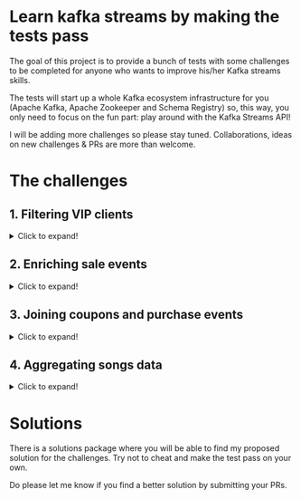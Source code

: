 # Learn kafka streams by making the tests pass

The goal of this project is to provide a bunch of tests with some challenges to be completed for anyone who wants to improve his/her Kafka streams skills.

The tests will start up a whole Kafka ecosystem infrastructure for you (Apache Kafka, Apache Zookeeper and Schema Registry) so, this way, you only need to focus on the fun part: play around with the Kafka Streams API!

I will be adding more challenges so please stay tuned. Collaborations, ideas on new challenges & PRs are more than welcome.


# The challenges

## 1. Filtering VIP clients


<details>
  <summary>Click to expand!</summary>
  
In this challenge you will need to filter a stream of client events. These events will follow the following structure:

```
    {"name": "name", "type": "string"},
    {"name": "age",  "type": "int"},
    {"name": "vip",  "type": "boolean"}
```

To make the test pass you must get rid of all the clients who are not VIPs (vip field equals to false).

### Instructions

1. Start by executing the test (FilterTopologySpec) to make sure that the test runs smoothly. You can execute the test in your IDE or by executing the following console command:

```
mvn test
```

The test should execute properly but it also should fail (do not worry you need to make it pass).

2. Now it is time to make the test pass! To do so goes to the FilterTopologyBuilder class (within the filtering package)
3. Add your code to the filterVIPClients method
4. Execute the test again until you get the green flag ;)
</details>

## 2. Enriching sale events

<details>
  <summary>Click to expand!</summary>
  
  In this challenge you will be facing a pretty common use case when working with streaming systems: enrich the events with information from a third-party system. In this scenario
  for the sake of simplicity we will be using an in-memory hashmap to enrich events that simulate sales. The challenge is quite simple, the events will follow the following structure:
  
  ```
      {"name": "amount", "type": "float"},
      {"name": "product",  "type": "string"},
      {"name": "storeid",  "type": "int"}
  ```
  
  On receiving an event you should check if the storeid exists within the storesInformation hashmap, if so, you should pick up the values storeAddress and storeCity from the hashmap, create a  
  new event with the following structure:
  
  ```
      {"name": "amount", "type": "float"},
      {"name": "product",  "type": "string"},
      {"name": "storeaddress",  "type": "string"},
      {"name": "storecity", "type": "string"}
  ```
  
  and send this event to the outputtopic. If the hashmap does not include the storeid of the event you should redirect this event to a error output topic.
  
  If you have any further questions we strongly recommend to have a look at the EnrichmentTopologySpec test.
  
  ### Instructions
  
  1. Start by executing the EnrichmentTopologySpec and check out that the tests run properly and fail
  2. Go to the EnrichmentTopologyBuilder class (the one within the enrichment package)
  3. Add your code within the createTopology method
  4. Execute the test again until it passes
</details>


## 3. Joining coupons and purchase events

<details>
  <summary>Click to expand!</summary>
  
  Let's say that you are working for an on-line retail company. The company wants to launch an innovative marketing campaign to apply discounts to products. The idea is to emit coupons or offers that will be available
  just for 5 minutes, this way the clients that want to take advantage of the discount should buy the product within the next 5 minutes after the coupon has been launched.
  
  To pass this challenge you have to join the coupons and purchase streams (taking into account the 5 minutes slot!!)
  
  See following the coupon events structure:
  
  ```
      {"name": "timestamp", "type": "long"},
      {"name": "productid",  "type": "string"},
      {"name": "discount",  "type": "float"}
  ```
  
  And this is the purchase events structure:
  
  ```
      {"name": "timestamp", "type": "long"},
      {"name": "productid",  "type": "string"},
      {"name": "productdescription",  "type": "string"},
      {"name": "amount",  "type": "float"}
  ```
  
  When you are dealing with this challenge take into account that the stream events will join by their key!
  
  ### Instructions
  
  1. Start by executing the JoinTopologySpec and check out that the tests run properly and fail
  2. Have a look at the GenericTimeStampExtractor that I have prepared for you (to better understand how we deal with message event times)
  3. Go to the JoinTopologyBuilder class (the one within the joining package)
  4. Add your code within the createTopology method (there are some tips that might help you)
  5. Execute the test again until it passes
</details>

## 4. Aggregating songs data


<details>
  <summary>Click to expand!</summary>
  
In this challenge you will need to aggregate a stream of song events. These events will follow the following structure:

```
    {"name": "title", "type": "string"},
    {"name": "duration", "type": "int"},
    {"name": "artist",  "type": "string"},
    {"name": "album",  "type": "string"},
    {"name": "genre", "type": "string"}
```

To make the test pass you must aggregate the songs by artist, let's say that our stream has just received the following songs:

```
new Song("Closer", 122, "Nine Inch Nails", "The Downward Spiral", "rock")
new Song("Heresy", 98, "Nine Inch Nails", "The Downward Spiral", "rock")
new Song("Wide Awake", 265, "Audioslave", "Revelations", "rock")
new Song("Wish", 112, "Nine Inch Nails", "Broken", "rock")
new Song("Until we fall", 215, "Audioslave", "Revelations", "rock")
```

As we said, our streaming app should aggregate the songs by artist (generating internally a Ktable) and should output the results to out output topic. On receiving the previous songs our output should be:

```
Nine Inch Nails     3
Audioslave          2
```

### Instructions

1. Start by executing the test (AggregateTopologySpec) to make sure that the test runs smoothly. The test should execute properly but it also should fail (do not worry you need to make it pass).
2. Now it is time to make the test pass! To do so goes to the AggregateTopologyBuilder class (within the aggregating package)
3. Add your code to the createTopology(...) method
4. Execute the test again until you get the green flag ;)
</details>

# Solutions

There is a solutions package where you will be able to find my proposed solution for the challenges. Try not to cheat and make the test pass on your own.

Do please let me know if you find a better solution by submitting your PRs.